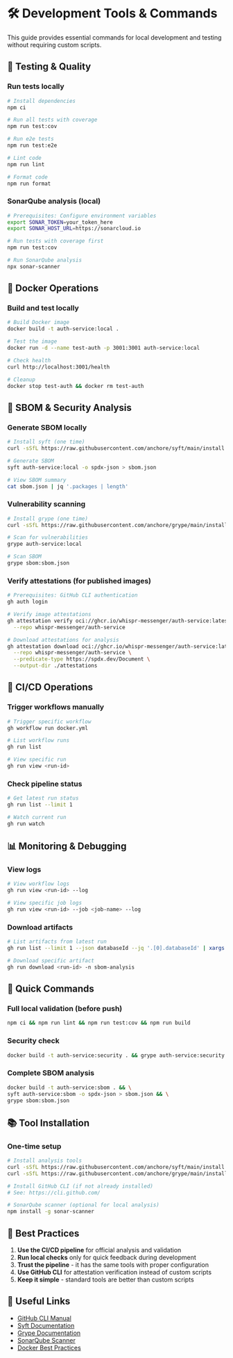 # 🛠️ Development Tools & Commands

This guide provides essential commands for local development and testing without requiring custom scripts.

## 🧪 **Testing & Quality**

### Run tests locally
```bash
# Install dependencies
npm ci

# Run all tests with coverage
npm run test:cov

# Run e2e tests  
npm run test:e2e

# Lint code
npm run lint

# Format code
npm run format
```

### SonarQube analysis (local)
```bash
# Prerequisites: Configure environment variables
export SONAR_TOKEN=your_token_here
export SONAR_HOST_URL=https://sonarcloud.io

# Run tests with coverage first
npm run test:cov

# Run SonarQube analysis
npx sonar-scanner
```

## 🐳 **Docker Operations**

### Build and test locally
```bash
# Build Docker image
docker build -t auth-service:local .

# Test the image
docker run -d --name test-auth -p 3001:3001 auth-service:local

# Check health
curl http://localhost:3001/health

# Cleanup
docker stop test-auth && docker rm test-auth
```

## 🔐 **SBOM & Security Analysis**

### Generate SBOM locally
```bash
# Install syft (one time)
curl -sSfL https://raw.githubusercontent.com/anchore/syft/main/install.sh | sh -s -- -b /usr/local/bin

# Generate SBOM
syft auth-service:local -o spdx-json > sbom.json

# View SBOM summary
cat sbom.json | jq '.packages | length'
```

### Vulnerability scanning
```bash
# Install grype (one time)  
curl -sSfL https://raw.githubusercontent.com/anchore/grype/main/install.sh | sh -s -- -b /usr/local/bin

# Scan for vulnerabilities
grype auth-service:local

# Scan SBOM
grype sbom:sbom.json
```

### Verify attestations (for published images)
```bash
# Prerequisites: GitHub CLI authentication
gh auth login

# Verify image attestations
gh attestation verify oci://ghcr.io/whispr-messenger/auth-service:latest \
  --repo whispr-messenger/auth-service

# Download attestations for analysis
gh attestation download oci://ghcr.io/whispr-messenger/auth-service:latest \
  --repo whispr-messenger/auth-service \
  --predicate-type https://spdx.dev/Document \
  --output-dir ./attestations
```

## 🔧 **CI/CD Operations**

### Trigger workflows manually
```bash
# Trigger specific workflow
gh workflow run docker.yml

# List workflow runs
gh run list

# View specific run
gh run view <run-id>
```

### Check pipeline status
```bash
# Get latest run status
gh run list --limit 1

# Watch current run
gh run watch
```

## 📊 **Monitoring & Debugging**

### View logs
```bash
# View workflow logs
gh run view <run-id> --log

# View specific job logs  
gh run view <run-id> --job <job-name> --log
```

### Download artifacts
```bash
# List artifacts from latest run
gh run list --limit 1 --json databaseId --jq '.[0].databaseId' | xargs gh run download

# Download specific artifact
gh run download <run-id> -n sbom-analysis
```

## 🚀 **Quick Commands**

### Full local validation (before push)
```bash
npm ci && npm run lint && npm run test:cov && npm run build
```

### Security check
```bash
docker build -t auth-service:security . && grype auth-service:security
```

### Complete SBOM analysis
```bash
docker build -t auth-service:sbom . && \
syft auth-service:sbom -o spdx-json > sbom.json && \
grype sbom:sbom.json
```

## 📚 **Tool Installation**

### One-time setup
```bash
# Install analysis tools
curl -sSfL https://raw.githubusercontent.com/anchore/syft/main/install.sh | sh -s -- -b /usr/local/bin
curl -sSfL https://raw.githubusercontent.com/anchore/grype/main/install.sh | sh -s -- -b /usr/local/bin

# Install GitHub CLI (if not already installed)
# See: https://cli.github.com/

# SonarQube scanner (optional for local analysis)
npm install -g sonar-scanner
```

## 🎯 **Best Practices**

1. **Use the CI/CD pipeline** for official analysis and validation
2. **Run local checks** only for quick feedback during development  
3. **Trust the pipeline** - it has the same tools with proper configuration
4. **Use GitHub CLI** for attestation verification instead of custom scripts
5. **Keep it simple** - standard tools are better than custom scripts

## 🔗 **Useful Links**

- [GitHub CLI Manual](https://cli.github.com/manual/)
- [Syft Documentation](https://github.com/anchore/syft)
- [Grype Documentation](https://github.com/anchore/grype)
- [SonarQube Scanner](https://docs.sonarqube.org/latest/analysis/scan/sonarscanner/)
- [Docker Best Practices](https://docs.docker.com/develop/dev-best-practices/)
